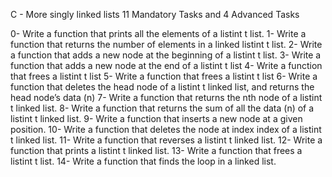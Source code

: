 C - More singly linked lists
11 Mandatory Tasks and 4 Advanced Tasks

0- Write a function that prints all the elements of a listint t  list.
1- Write a function that returns the number of elements in a linked listint t list.
2- Write a function that adds a new node at the beginning of a listint t list.
3- Write a function that adds a new node at the end of a listint t list
4- Write a function that frees a listint t list
5- Write a function that frees a listint t list
6- Write a function that deletes the head node of a listint t linked list, and returns the head node’s data (n)
7- Write a function that returns the nth node of a listint t linked list.
8- Write a function that returns the sum of all the data (n) of a listint t linked list.
9- Write a function that inserts a new node at a given position.
10- Write a function that deletes the node at index index of a listint t linked list.
11- Write a function that reverses a listint t linked list.
12- Write a function that prints a listint t linked list.
13- Write a function that frees a listint t list.
14- Write a function that finds the loop in a linked list.
